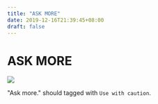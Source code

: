 ```yaml
---
title: "ASK MORE"
date: 2019-12-16T21:39:45+08:00
draft: false
---
```


# ASK MORE
![](http://cdn.nemoworks.info/ycao.cc/images/ASK-MORE.jpg)

"Ask more." should tagged with `Use with caution`.
